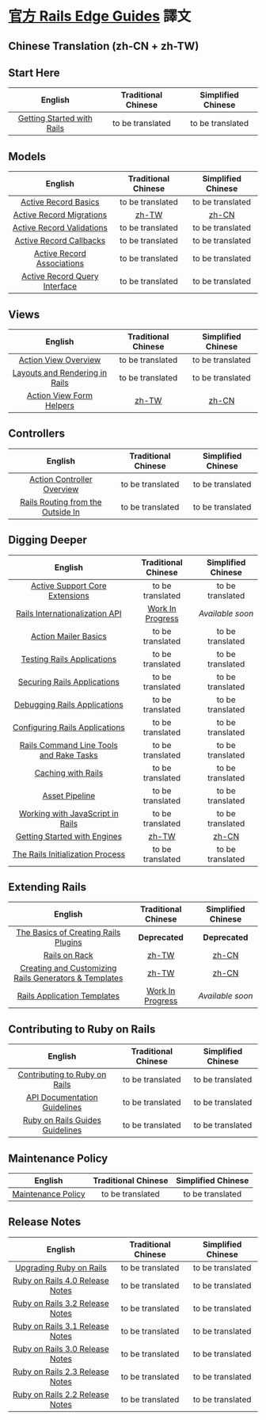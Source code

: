# [官方 Rails Edge Guides][edge] 譯文

## Chinese Translation (zh-CN + zh-TW)

## Start Here

| English| Traditional Chinese| Simplified Chinese|
|:--:|:--:|:--:|
|[Getting Started with Rails](/guides/edge/getting_started.md)|to be translated|to be translated|

## Models

| English| Traditional Chinese| Simplified Chinese|
|:--:|:--:|:--:|
|[Active Record Basics](/guides/edge/active_record_basics.md)|to be translated|to be translated|
|[Active Record Migrations](/guides/edge/migrations.md)|[zh-TW](/guides/edge-translation/migrations-zh_TW.md)|[zh-CN](/guides/edge-translation/migrations-zh_CN.md)|
|[Active Record Validations](/guides/edge/active_record_validations.md)|to be translated|to be translated|
|[Active Record Callbacks](/guides/edge/active_record_callbacks.md)|to be translated|to be translated|
|[Active Record Associations](/guides/edge/association_basics.md)|to be translated|to be translated|
|[Active Record Query Interface](/guides/edge/active_record_querying.md)|to be translated|to be translated|

## Views

| English| Traditional Chinese| Simplified Chinese|
|:--:|:--:|:--:|
|[Action View Overview](/guides/edge/action_view_overview.md)|to be translated|to be translated|
|[Layouts and Rendering in Rails](/guides/edge/layouts_and_rendering.md)|to be translated|to be translated|
|[Action View Form Helpers](/guides/edge/form_helpers.md)|[zh-TW](/guides/edge-translation/form-helpers-zh_TW.md)|[zh-CN](/guides/edge-translation/form-helpers-zh_CN.md)|

## Controllers

| English| Traditional Chinese| Simplified Chinese|
|:--:|:--:|:--:|
|[Action Controller Overview](/guides/edge/action_controller_overview.md)|to be translated|to be translated|
|[Rails Routing from the Outside In](/guides/edge/routing.md)|to be translated|to be translated|

## Digging Deeper

| English| Traditional Chinese| Simplified Chinese|
|:--:|:--:|:--:|
|[Active Support Core Extensions](/guides/edge/active_support_core_extensions.md)|to be translated|to be translated|
|[Rails Internationalization API](/guides/edge/i18n.md)|[Work In Progress](/guides/edge-translation/i18n-zh_TW.md)|_Available soon_|
|[Action Mailer Basics](/guides/edge/action_mailer_basics.md)|to be translated|to be translated|
|[Testing Rails Applications](/guides/edge/testing.md)|to be translated|to be translated|
|[Securing Rails Applications](/guides/edge/security.md)|to be translated|to be translated|
|[Debugging Rails Applications](/guides/edge/debugging_rails_applications.md)|to be translated|to be translated|
|[Configuring Rails Applications](/guides/edge/configuring.md)|to be translated|to be translated|
|[Rails Command Line Tools and Rake Tasks](/guides/edge/command_line.md)|to be translated|to be translated|
|[Caching with Rails](/guides/edge/caching_with_rails.md)|to be translated|to be translated|
|[Asset Pipeline](/guides/edge/asset_pipeline.md)|to be translated|to be translated|
|[Working with JavaScript in Rails](/guides/edge/working_with_javascript_in_rails.md)|to be translated|to be translated|
|[Getting Started with Engines](/guides/edge/engines.md)|[zh-TW](/guides/edge-translation/engines-zh_TW.md)|[zh-CN](/guides/edge-translation/engines-zh_CN.md)|
|[The Rails Initialization Process](/guides/edge/initialization.md)|to be translated|to be translated|

## Extending Rails

| English| Traditional Chinese| Simplified Chinese|
|:--:|:--:|:--:|
|[The Basics of Creating Rails Plugins](/guides/edge/plugins.md)|__Deprecated__|__Deprecated__|
|[Rails on Rack](/guides/edge/rails_on_rack.md)|[zh-TW](/guides/edge-translation/rails-on-rack-zh_TW.md)|[zh-CN](/guides/edge-translation/rails-on-rack-zh_CN.md)|
|[Creating and Customizing Rails Generators & Templates](/guides/edge/generators.md)|[zh-TW](/guides/edge-translation/generators-zh_TW.md)|[zh-CN](/guides/edge-translation/generators-zh_CN.md)|
|[Rails Application Templates](/guides/edge/rails-application-templates.md)|[Work In Progress](/guides/edge-translation/rails-application-templates-zh_TW.md)|_Available soon_|

## Contributing to Ruby on Rails

| English| Traditional Chinese| Simplified Chinese|
|:--:|:--:|:--:|
|[Contributing to Ruby on Rails](/guides/edge/contributing_to_ruby_on_rails.md)|to be translated|to be translated|
|[API Documentation Guidelines](/guides/edge/api_documentation_guidelines.md)|to be translated|to be translated|
|[Ruby on Rails Guides Guidelines](/guides/edge/ruby_on_rails_guides_guidelines.md)|to be translated|to be translated|

## Maintenance Policy

| English| Traditional Chinese| Simplified Chinese|
|:--:|:--:|:--:|
|[Maintenance Policy](/guides/edge/maintenance_policy.md)|to be translated|to be translated|

## Release Notes

| English| Traditional Chinese| Simplified Chinese|
|:--:|:--:|:--:|
|[Upgrading Ruby on Rails](/guides/edge/.md)|to be translated|to be translated|
|[Ruby on Rails 4.0 Release Notes](/guides/edge/4_0_release_notes.md)|to be translated|to be translated|
|[Ruby on Rails 3.2 Release Notes](/guides/edge/3_2_release_notes.md)|to be translated|to be translated|
|[Ruby on Rails 3.1 Release Notes](/guides/edge/3_1_release_notes.md)|to be translated|to be translated|
|[Ruby on Rails 3.0 Release Notes](/guides/edge/3_0_release_notes.md)|to be translated|to be translated|
|[Ruby on Rails 2.3 Release Notes](/guides/edge/2_3_release_notes.md)|to be translated|to be translated|
|[Ruby on Rails 2.2 Release Notes](/guides/edge/2_2_release_notes.md)|to be translated|to be translated|

[edge]: http://edgeguides.rubyonrails.org
